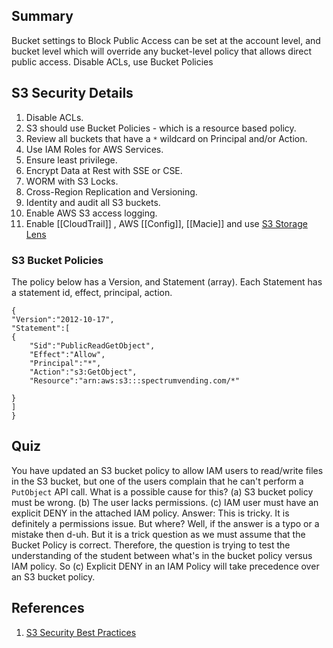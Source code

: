 ## Summary
Bucket settings to Block Public Access can be set at the account level, and bucket level which will override any bucket-level policy that allows direct public access. Disable ACLs, use Bucket Policies
## S3 Security Details

1. Disable ACLs.
2. S3 should use Bucket Policies - which is a resource based policy.
3. Review all buckets that have a `*` wildcard on Principal and/or Action.
4. Use IAM Roles for AWS Services.
5. Ensure least privilege.
6. Encrypt Data at Rest with SSE or CSE.
7. WORM with S3 Locks.
8. Cross-Region Replication and Versioning.
9. Identity and audit all S3 buckets.
10. Enable AWS S3 access logging. 
11. Enable [[CloudTrail]] , AWS [[Config]], [[Macie]] and use [S3 Storage Lens](S3.md#S3%20Storage%20Lens) 
### S3 Bucket Policies
The policy below has  a Version, and Statement (array). Each Statement has a statement id, effect, principal, action.
```
{
"Version":"2012-10-17",
"Statement":[
{
	"Sid":"PublicReadGetObject",
	"Effect":"Allow",
	"Principal":"*",
	"Action":"s3:GetObject",
	"Resource":"arn:aws:s3:::spectrumvending.com/*"
	
}
]
}
```

## Quiz
You have updated an S3 bucket policy to allow IAM users to read/write files in the S3 bucket, but one of the users complain that he can't perform a `PutObject` API call. What is a possible cause for this?
(a) S3 bucket policy must be wrong.
(b) The user lacks permissions.
(c) IAM user must have an explicit DENY in the attached IAM policy.
Answer: This is tricky. It is definitely a permissions issue. But where? Well, if the answer is a typo or a mistake then d-uh. But it is a trick question as we must assume that the Bucket Policy is correct. Therefore, the question is trying to test the understanding of the student between what's in the bucket policy versus IAM policy. So (c) Explicit DENY in an IAM Policy will take precedence over an S3 bucket policy.
## References

1. [S3 Security Best Practices](https://docs.aws.amazon.com/AmazonS3/latest/userguide/security-best-practices.html)